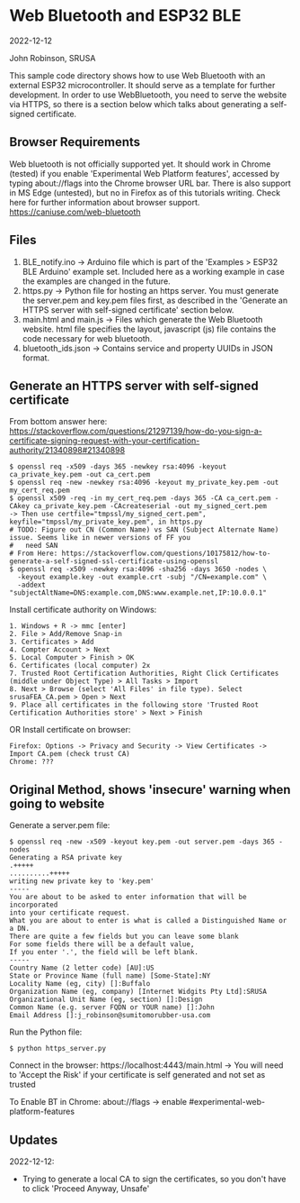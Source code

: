 Web Bluetooth and ESP32 BLE
===========================

2022-12-12

John Robinson, SRUSA

This sample code directory shows how to use Web Bluetooth with an external ESP32 microcontroller. It should serve as a
template for further development. In order to use WebBluetooth, you need to serve the website via HTTPS, so there is a
section below which talks about generating a self-signed certificate.

Browser Requirements
--------------------
Web bluetooth is not officially supported yet. It should work in Chrome (tested) if you enable
'Experimental Web Platform features', accessed by typing about://flags into the Chrome browser URL bar. There is also
support in MS Edge (untested), but no in Firefox as of this tutorials writing. Check here for further information about
browser support. https://caniuse.com/web-bluetooth

Files
-----

1.  BLE_notify.ino -> Arduino file which is part of the 'Examples > ESP32 BLE Arduino' example set. Included here as a
working example in case the examples are changed in the future.
2.  https.py -> Python file for hosting an https server. You must generate the server.pem and key.pem files first, as
described in the 'Generate an HTTPS server with self-signed certificate' section below.
3.  main.html and main.js -> Files which generate the Web Bluetooth website. html file specifies the layout, javascript
(js) file contains the code necessary for web bluetooth.
4.  bluetooth_ids.json -> Contains service and property UUIDs in JSON format. 


Generate an HTTPS server with self-signed certificate
-----------------------------------------------------

From bottom answer here: https://stackoverflow.com/questions/21297139/how-do-you-sign-a-certificate-signing-request-with-your-certification-authority/21340898#21340898

    $ openssl req -x509 -days 365 -newkey rsa:4096 -keyout ca_private_key.pem -out ca_cert.pem
    $ openssl req -new -newkey rsa:4096 -keyout my_private_key.pem -out my_cert_req.pem
    $ openssl x509 -req -in my_cert_req.pem -days 365 -CA ca_cert.pem -CAkey ca_private_key.pem -CAcreateserial -out my_signed_cert.pem
    -> Then use certfile="tmpssl/my_signed_cert.pem",    keyfile="tmpssl/my_private_key.pem", in https.py
    # TODO: Figure out CN (Common Name) vs SAN (Subject Alternate Name) issue. Seems like in newer versions of FF you 
    #   need SAN 
    # From Here: https://stackoverflow.com/questions/10175812/how-to-generate-a-self-signed-ssl-certificate-using-openssl
    $ openssl req -x509 -newkey rsa:4096 -sha256 -days 3650 -nodes \
      -keyout example.key -out example.crt -subj "/CN=example.com" \
      -addext "subjectAltName=DNS:example.com,DNS:www.example.net,IP:10.0.0.1"



Install certificate authority on Windows:

    1. Windows + R -> mmc [enter]
    2. File > Add/Remove Snap-in
    3. Certificates > Add
    4. Compter Account > Next
    5. Local Computer > Finish > OK
    6. Certificates (local computer) 2x
    7. Trusted Root Certification Authorities, Right Click Certificates (middle under Object Type) > All Tasks > Import
    8. Next > Browse (select 'All Files' in file type). Select srusaFEA_CA.pem > Open > Next
    9. Place all certificates in the following store 'Trusted Root Certification Authorities store' > Next > Finish

OR Install certificate on browser:
    
    Firefox: Options -> Privacy and Security -> View Certificates -> Import CA.pem (check trust CA)
    Chrome: ???


Original Method, shows 'insecure' warning when going to website
---------------------------------------------------------------
Generate a server.pem file:

    $ openssl req -new -x509 -keyout key.pem -out server.pem -days 365 -nodes
    Generating a RSA private key
    .+++++
    ..........+++++
    writing new private key to 'key.pem'
    -----
    You are about to be asked to enter information that will be incorporated
    into your certificate request.
    What you are about to enter is what is called a Distinguished Name or a DN.
    There are quite a few fields but you can leave some blank
    For some fields there will be a default value,
    If you enter '.', the field will be left blank.
    -----
    Country Name (2 letter code) [AU]:US
    State or Province Name (full name) [Some-State]:NY
    Locality Name (eg, city) []:Buffalo
    Organization Name (eg, company) [Internet Widgits Pty Ltd]:SRUSA
    Organizational Unit Name (eg, section) []:Design
    Common Name (e.g. server FQDN or YOUR name) []:John
    Email Address []:j_robinson@sumitomorubber-usa.com

Run the Python file:

    $ python https_server.py

Connect in the browser:
    https://localhost:4443/main.html
    -> You will need to 'Accept the Risk' if your certificate is self generated and not set as trusted

To Enable BT in Chrome:
    about://flags -> enable #experimental-web-platform-features


Updates
-------
2022-12-12: 
* Trying to generate a local CA to sign the certificates, so you don't have to click 'Proceed Anyway, Unsafe'
